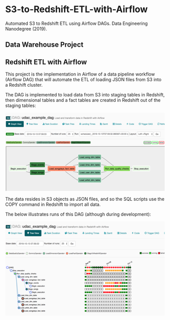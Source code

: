 # S3-to-Redshift-ETL-with-Airflow
Automated S3 to Redshift ETL using Airflow DAGs. Data Engineering Nanodegree (2019).


## Data Warehouse Project
## Redshift ETL with Airflow

This project is the implementation in Airflow of a data pipeline workflow (Airflow DAG) that will automate the ETL of loading JSON files from S3 into a Redshift cluster.

The DAG is implemented to load data from S3 into staging tables in Redshift, then dimensional tables and a fact tables are created in Redshift out of the staging tables:

![DAG](DAG.png)

The data resides in S3 objects as JSON files, and so the SQL scripts use the COPY command in Redshift to import all data. 

The below illustrates runs of this DAG (although during development):

![Runs](Runs.png)

